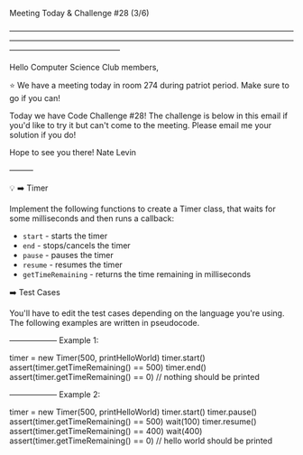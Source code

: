 Meeting Today & Challenge #28 (3/6)

——————————————————————————————————————————————————————————————————————————————————————

Hello Computer Science Club members,

⭐️ We have a meeting today in room 274 during patriot period.
Make sure to go if you can!

Today we have Code Challenge #28! The challenge is below in this email if you'd like to try it but can't come to the meeting. Please email me your solution if you do!

Hope to see you there!
Nate Levin

———

💡 ➡️ Timer

Implement the following functions to create a Timer class, that waits for some milliseconds and then runs a callback:

-   `start` - starts the timer
-   `end` - stops/cancels the timer
-   `pause` - pauses the timer
-   `resume` - resumes the timer
-   `getTimeRemaining` - returns the time remaining in milliseconds

➡️ Test Cases

You'll have to edit the test cases depending on the language you're using. The following examples are written in pseudocode.

——————
Example 1:

timer = new Timer(500, printHelloWorld)
timer.start()
assert(timer.getTimeRemaining() == 500)
timer.end()
assert(timer.getTimeRemaining() == 0)
// nothing should be printed

——————
Example 2:

timer = new Timer(500, printHelloWorld)
timer.start()
timer.pause()
assert(timer.getTimeRemaining() == 500)
wait(100)
timer.resume()
assert(timer.getTimeRemaining() == 400)
wait(400)
assert(timer.getTimeRemaining() == 0)
// hello world should be printed
